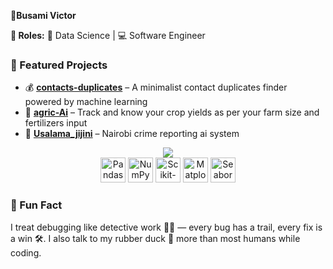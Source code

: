 

**🔹Busami Victor** 

**🔹 Roles:**  🧠 Data Science | 💻 Software Engineer 



### 🚀 Featured Projects

- 💰 [**contacts-duplicates**](https://busami-duplicates.onrender.com/) – A minimalist contact duplicates finder powered by machine learning  
- 🌱 [**agric-Ai**](https://busami-agric.onrender.com/) – Track and know your crop yields as per your farm size and fertilizers input  
- 🧠 [**Usalama_jijini**](https://github.com/victor-busami/usalama_jijini) – Nairobi crime reporting ai system 

<p align="center">

   <!-- Backend & Full-Stack -->
  <img src="https://skillicons.dev/icons?i=javascript,python,postgres,docker,git,github,postman" />

  <br>
  
  <!-- Data Science / ML -->
  <img src="https://img.shields.io/badge/Pandas-150458?style=for-the-badge&logo=pandas&logoColor=white" title="Pandas" height="40"/> 
  <img src="https://img.shields.io/badge/Numpy-013243?style=for-the-badge&logo=numpy&logoColor=white" title="NumPy" height="40"/> 
  <img src="https://img.shields.io/badge/Scikit-Learn-F7931E?style=for-the-badge&logo=scikit-learn&logoColor=white" title="Scikit-Learn" height="40"/> 
  <img src="https://img.shields.io/badge/Matplotlib-11557C?style=for-the-badge&logo=matplotlib&logoColor=white" title="Matplotlib" height="40"/> 
  <img src="https://img.shields.io/badge/Seaborn-77AC30?style=for-the-badge&logo=seaborn&logoColor=white" title="Seaborn" height="40"/> 
  <br> 
</p>

### 🤯 Fun Fact

I treat debugging like detective work 🕵️‍♂️ — every bug has a trail, every fix is a win 🛠️. I also talk to my rubber duck 🦆 more than most humans while coding.  
